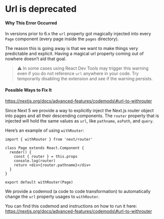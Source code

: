 # Url is deprecated

#### Why This Error Occurred

In versions prior to 6.x the `url` property got magically injected into every `Page` component (every page inside the `pages` directory).

The reason this is going away is that we want to make things very predictable and explicit. Having a magical url property coming out of nowhere doesn’t aid that goal.

> ⚠️ In some cases using React Dev Tools may trigger this warning even if you do not reference `url` anywhere in your code. Try temporarily disabling the extension and see if the warning persists.

#### Possible Ways to Fix It

https://nextjs.org/docs/advanced-features/codemods\#url-to-withrouter

Since Next 5 we provide a way to explicitly inject the Next.js router object into pages and all their descending components. The `router` property that is injected will hold the same values as `url`, like `pathname`, `asPath`, and `query`.

Here’s an example of using `withRouter`:

    import { withRouter } from 'next/router'

    class Page extends React.Component {
      render() {
        const { router } = this.props
        console.log(router)
        return <div>{router.pathname}</div>
      }
    }

    export default withRouter(Page)

We provide a codemod (a code to code transformation) to automatically change the `url` property usages to `withRouter`.

You can find this codemod and instructions on how to run it here: https://nextjs.org/docs/advanced-features/codemods\#url-to-withrouter
